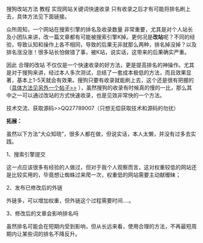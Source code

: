 搜狗改站方法 教程 实现网站关键词快速收录 只有收录之后才有可能将排名刷上去，具体方法见下面链接。

众所周知，一个网站在搜索引擎的排名及收录数量 非常重要，尤其是对个人站长及小团队来讲，改一篇文章都有可能被搜索引擎K掉。更何况是**改站**呢？不同的经验，导致认知和操作上各不相同，导致的后果无非就那么两种，排名掉没掉？以及排名涨没涨！很多站长怕做错了事，被K站，说实话，这带来的后果确实严重。

因此 合理的改站 不仅仅是一个快速收录的好方法，更是提高排名的神操作。尤其是对于搜狗来讲，经过本人多次测试，总结了一套成本极低的方法，而且效果显著，基本上1-5天就会有效果。搜狗只要有收录就能刷上去，这个还是很有把握的（[具体方法见另外一个帖子>>](https://github.com/guuguuit/guuguu) ），虽然搜狗的收录有时候真的慢的一比，那么其中之一可以通过改站的方式快速收录，也是见效非常快的一个方法。

技术交流、获取源码>>QQ27789007（只想无偿获取技术和源码的勿扰）

**拓展：**

虽然以下方法“大众知晓”，很多人都在做，但说实话，本人太懒，并没有过多去实践。

1、搜索引擎提交

这一点应该很多有经验的人做过，但对于我个人观察而言，这对权重较低的网站还是比较实用的，毕竟想让蜘蛛过来爬一次，权重低的网站需要主动献暧昧；

2、发布已修改后的外链

外链多，可以增加权重，但外链这个过程需要时间....。

3、修改后的文章会影响排名吗

虽然排名可能会在短期内受到影响，但从长远来看，使用合理的方法，不再最短周期内让某些词的排名不降反升。

